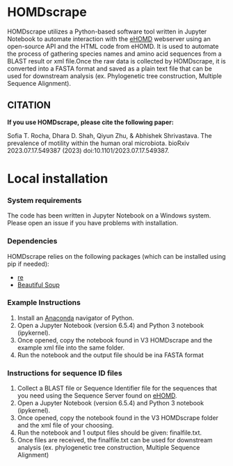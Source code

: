 # HOMDscrape

HOMDscrape utilizes a Python-based software tool written in Jupyter Notebook to automate interaction with the [eHOMD](https://www.homd.org/) webserver using an open-source API and the HTML code from eHOMD. It is used to automate the process of gathering species names and amino acid sequences from a BLAST result or xml file.Once the raw data is collected by HOMDscrape, it is converted into a FASTA format and saved as a plain text file that can be used for downstream analysis (ex. Phylogenetic tree construction, Multiple Sequence Alignment).


## CITATION 
**If you use HOMDscrape, please cite the following paper:**

Sofia T. Rocha, Dhara D. Shah, Qiyun Zhu, & Abhishek Shrivastava. The prevalence of motility within the human oral microbiota. bioRxiv 2023.07.17.549387 (2023) doi:10.1101/2023.07.17.549387.

# Local installation 
### System requirements
The code has been written in Jupyter Notebook on a Windows system. Please open an issue if you have problems with installation. 
### Dependencies
HOMDscrape relies on the following packages (which can be installed using pip if needed):
- [re](https://docs.python.org/3/howto/regex.html)
- [Beautiful Soup](https://beautiful-soup-4.readthedocs.io/en/latest/#)
### Example Instructions
1. Install an [Anaconda](https://anaconda.org/anaconda/anaconda-navigator) navigator of Python.
2. Open a Jupyter Notebook (version 6.5.4) and Python 3 notebook (ipykernel).
3. Once opened, copy the notebook found in V3 HOMDscrape and the example xml file into the same folder.
4. Run the notebook and the output file should be ina  FASTA format
   
### Instructions for sequence ID files
1. Collect a BLAST file or Sequence Identifier file for the sequences that you need using the Sequence Server found on [eHOMD](https://www.homd.org/genome/blast_sserver?type=refseq). 
2. Open a Jupyter Notebook (version 6.5.4) and Python 3 notebook (ipykernel).
3. Once opened, copy the notebook found in the V3 HOMDscrape folder and the xml file of your choosing.  
7. Run the notebook and 1 output files should be given: finalfile.txt.
8. Once files are received, the finalfile.txt can be used for downstream analysis (ex. phylogenetic tree construction, Multiple Sequence Alignment)
